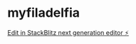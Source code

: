 # myfiladelfia

[Edit in StackBlitz next generation editor ⚡️](https://stackblitz.com/~/github.com/jackmartin777/myfiladelfia)